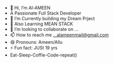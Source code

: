 - 👋 Hi, I’m Al-AMEEN
- A Passionate Full Stack Developer
- 👀 I’m Currently building my Dream Prject
- 🌱 Also Learning MEAN STACK 
- 💞️ I’m looking to collaborate on ...
- 📫 How to reach me ...alameenmail@gmail.com
- 😄 Pronouns: Ameen/Allu
- ⚡ Fun fact: JUSt 19 yrs
- Eat-Sleep-Coffie-Code-repeat()

<!---
A4AMEEN/A4AMEEN is a ✨ special ✨ repository because its `README.md` (this file) appears on your GitHub profile.
You can click the Preview link to take a look at your changes.
--->
